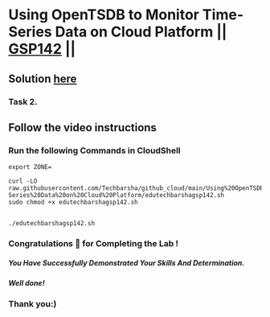 # Using OpenTSDB to Monitor Time-Series Data on Cloud Platform || [GSP142](https://www.cloudskillsboost.google/focuses/629?parent=catalog) ||

## Solution [here](https://youtu.be/6vnL7IS9CXE)

### Task 2.
## Follow the video instructions

### Run the following Commands in CloudShell

```
export ZONE=
```
```
curl -LO raw.githubusercontent.com/Techbarsha/github_cloud/main/Using%20OpenTSDB%20to%20Monitor%20Time-Series%20Data%20on%20Cloud%20Platform/edutechbarshagsp142.sh
sudo chmod +x edutechbarshagsp142.sh


./edutechbarshagsp142.sh

```

### Congratulations 🎉 for Completing the Lab !

##### *You Have Successfully Demonstrated Your Skills And Determination.*

#### *Well done!*

### Thank you:)
